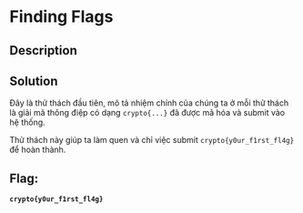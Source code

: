 # Finding Flags
## Description

## Solution
Đây là thử thách đầu tiên, mô tả nhiệm chính của chúng ta ở mỗi thử thách là giải mã thông điệp có dạng `crypto{...}` đã được mã hóa và submit vào hệ thống.

Thử thách này giúp ta làm quen và chỉ việc submit `crypto{y0ur_f1rst_fl4g}` để hoàn thành.

## Flag:
**`crypto{y0ur_f1rst_fl4g}`**